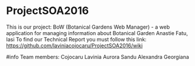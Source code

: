 # ProjectSOA2016

  This is our project: BoW (Botanical Gardens Web Manager) - a web application for managing information about Botanical Garden Anastie Fatu, Iasi
  To find our Technical Report you must follow this link:
https://github.com/laviniacojocaru/ProjectSOA2016/wiki 
  

#info
Team members: 
Cojocaru Lavinia Aurora
Sandu Alexandra Georgiana
